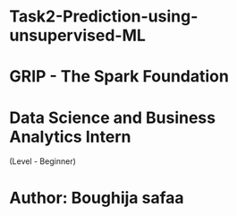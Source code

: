 
# Task2-Prediction-using-unsupervised-ML

# GRIP - The Spark Foundation
# Data Science and Business Analytics Intern

(Level - Beginner)

# Author: Boughija safaa
